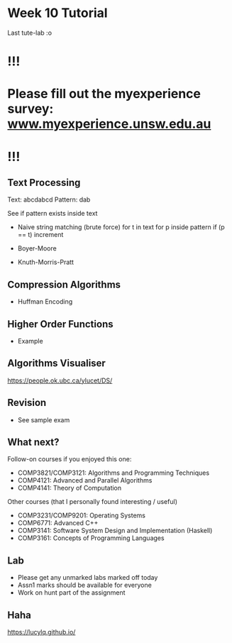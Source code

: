 # Week 10 Tutorial

Last tute-lab :o

# !!!
# Please fill out the myexperience survey: www.myexperience.unsw.edu.au
# !!!

## Text Processing
Text: abcdabcd
Pattern: dab

See if pattern exists inside text

- Naive string matching (brute force)
  for t in text
    for p inside pattern
      if (p == t) increment

- Boyer-Moore
- Knuth-Morris-Pratt

## Compression Algorithms
- Huffman Encoding

## Higher Order Functions
- Example

## Algorithms Visualiser
https://people.ok.ubc.ca/ylucet/DS/

## Revision
- See sample exam

## What next?
Follow-on courses if you enjoyed this one:
- COMP3821/COMP3121: Algorithms and Programming Techniques
- COMP4121: Advanced and Parallel Algorithms
- COMP4141: Theory of Computation

Other courses (that I personally found interesting / useful)
- COMP3231/COMP9201: Operating Systems
- COMP6771: Advanced C++
- COMP3141: Software System Design and Implementation (Haskell)
- COMP3161: Concepts of Programming Languages

## Lab
- Please get any unmarked labs marked off today
- Assn1 marks should be available for everyone
- Work on hunt part of the assignment

## Haha
https://lucylq.github.io/